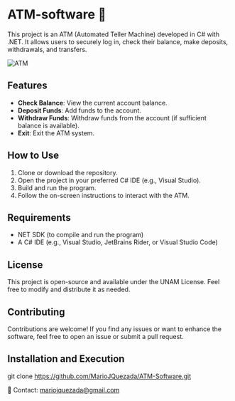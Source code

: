 # ATM-software 🏧
This project is an ATM (Automated Teller Machine) developed in C# with .NET. It allows users to securely log in, check their balance, make deposits, withdrawals, and transfers.

![ATM](![image](https://github.com/user-attachments/assets/28454a25-47ec-4d75-8075-da3b49386b2b))

## Features

- **Check Balance**: View the current account balance.
- **Deposit Funds**: Add funds to the account.
- **Withdraw Funds**: Withdraw funds from the account (if sufficient balance is available).
- **Exit**: Exit the ATM system.

## How to Use

1. Clone or download the repository.
2. Open the project in your preferred C# IDE (e.g., Visual Studio).
3. Build and run the program.
4. Follow the on-screen instructions to interact with the ATM.

## Requirements

- NET SDK (to compile and run the program)
- A C# IDE (e.g., Visual Studio, JetBrains Rider, or Visual Studio Code)
  
## License
This project is open-source and available under the UNAM License. Feel free to modify and distribute it as needed.

## Contributing
Contributions are welcome! If you find any issues or want to enhance the software, feel free to open an issue or submit a pull request.

## Installation and Execution

   git clone https://github.com/MarioJQuezada/ATM-Software.git

📧 Contact: mariojquezada@gmail.com
